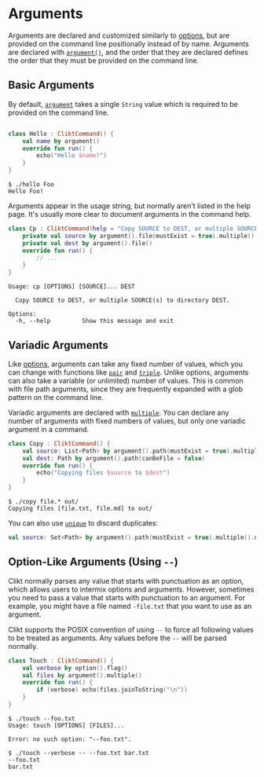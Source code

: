 # Arguments

Arguments are declared and customized similarly to [options][options],
but are provided on the command line positionally instead of by name.
Arguments are declared with [`argument()`][argument],
and the order that they are declared defines the order that they
must be provided on the command line.

## Basic Arguments

By default, [`argument`][argument] takes a single `String` value which is required to be
provided on the command line.

```kotlin tab="Example"

class Hello : CliktCommand() {
    val name by argument()
    override fun run() {
        echo("Hello $name!")
    }
}
```

```text tab="Usage"
$ ./hello Foo
Hello Foo!
```

Arguments appear in the usage string, but normally aren't listed in the
help page. It's usually more clear to document arguments in the command
help.

```kotlin tab="Example"
class Cp : CliktCommand(help = "Copy SOURCE to DEST, or multiple SOURCE(s) to directory DEST.") {
    private val source by argument().file(mustExist = true).multiple()
    private val dest by argument().file()
    override fun run() {
        // ...
    }
}
```

```text tab="Help Output"
Usage: cp [OPTIONS] [SOURCE]... DEST

  Copy SOURCE to DEST, or multiple SOURCE(s) to directory DEST.

Options:
  -h, --help         Show this message and exit
```

## Variadic Arguments

Like [options][options], arguments can take any fixed number of values, which you can change with
functions like [`pair`][pair] and [`triple`][triple]. Unlike options, arguments can also take a
variable (or unlimited) number of values. This is common with file path arguments, since
they are frequently expanded with a glob pattern on the command line.

Variadic arguments are declared with [`multiple`][multiple]. You can declare any number of arguments
with fixed numbers of values, but only one variadic argument in a command.

```kotlin tab="Example"
class Copy : CliktCommand() {
    val source: List<Path> by argument().path(mustExist = true).multiple()
    val dest: Path by argument().path(canBeFile = false)
    override fun run() {
        echo("Copying files $source to $dest")
    }
}
```

```text tab="Usage"
$ ./copy file.* out/
Copying files [file.txt, file.md] to out/
```

You can also use [`unique`][unique] to discard duplicates:

```kotlin
val source: Set<Path> by argument().path(mustExist = true).multiple().unique()
```

## Option-Like Arguments (Using `--`)

Clikt normally parses any value that starts with punctuation as an
option, which allows users to intermix options and arguments. However,
sometimes you need to pass a value that starts with punctuation to an
argument. For example, you might have a file named `-file.txt` that you
want to use as an argument.

Clikt supports the POSIX convention of using `--` to force all following
values to be treated as arguments. Any values before the `--` will be
parsed normally.

```kotlin tab="Example"
class Touch : CliktCommand() {
    val verbose by option().flag()
    val files by argument().multiple()
    override fun run() {
        if (verbose) echo(files.joinToString("\n"))
    }
}
```

```text tab="Usage 1"
$ ./touch --foo.txt
Usage: touch [OPTIONS] [FILES]...

Error: no such option: "--foo.txt".
```

```text tab="Usage 2"
$ ./touch --verbose -- --foo.txt bar.txt
--foo.txt
bar.txt
```


[options]:  options.md
[argument]: api/clikt/com.github.ajalt.clikt.parameters.arguments/argument.md
[pair]:     api/clikt/com.github.ajalt.clikt.parameters.arguments/pair.md
[triple]:   api/clikt/com.github.ajalt.clikt.parameters.arguments/triple.md
[unique]:   api/clikt/com.github.ajalt.clikt.parameters.arguments/unique.md
[multiple]: api/clikt/com.github.ajalt.clikt.parameters.arguments/multiple.md
